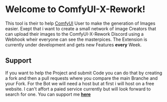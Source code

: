 # Welcome to ComfyUI-X-Rework!
This tool is their to help [ComfyUI](https://github.com/comfyanonymous/ComfyUI) User to make the generation of Images easier. Exept that i want to create a small network of image Creators that can upload their images to the ComfyUI-X-Rework Discord using a Webhook wheir everyone can see the masterpices. The Extension is currently under development and gets new Features **every** Week.

## Support ##
If you want to help the Project and submit Code you can do that by creating a fork and then a pull requests where you compare the main Branche and your Fork.
For the Bot we will need a host but at first i will host on a free website. I can't affort a paied service currently but will look forward to search for one. You can support me [**here**](https://ko-fi.com/blonicx)